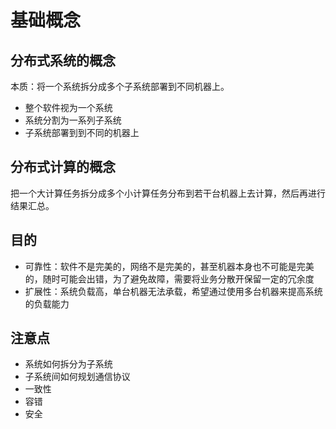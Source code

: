 # 基础概念

## 分布式系统的概念

本质：将一个系统拆分成多个子系统部署到不同机器上。

* 整个软件视为一个系统
* 系统分割为一系列子系统
* 子系统部署到到不同的机器上

## 分布式计算的概念

把一个大计算任务拆分成多个小计算任务分布到若干台机器上去计算，然后再进行结果汇总。 

## 目的

* 可靠性：软件不是完美的，网络不是完美的，甚至机器本身也不可能是完美的，随时可能会出错，为了避免故障，需要将业务分散开保留一定的冗余度
* 扩展性：系统负载高，单台机器无法承载，希望通过使用多台机器来提高系统的负载能力

## 注意点

* 系统如何拆分为子系统
* 子系统间如何规划通信协议
* 一致性
* 容错
* 安全